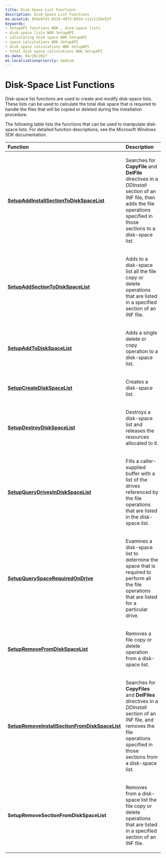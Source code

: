 ```yaml
---
title: Disk-Space List Functions
description: Disk-Space List Functions
ms.assetid: 850e9f41-b534-49f3-891d-c12c1126e52f
keywords:
- SetupAPI functions WDK , disk-space lists
- disk-space lists WDK SetupAPI
- calculating disk space WDK SetupAPI
- space calculations WDK SetupAPI
- disk space calculations WDK SetupAPI
- total disk space calculations WDK SetupAPI
ms.date: 04/20/2017
ms.localizationpriority: medium
---
```


# Disk-Space List Functions





Disk-space list functions are used to create and modify disk-space lists. These lists can be used to calculate the total disk space that is required to handle the files that will be copied or deleted during the installation procedure.

The following table lists the functions that can be used to manipulate disk-space lists. For detailed function descriptions, see the Microsoft Windows SDK documentation.

<table>
<colgroup>
<col width="50%" />
<col width="50%" />
</colgroup>
<thead>
<tr class="header">
<th align="left">Function</th>
<th align="left">Description</th>
</tr>
</thead>
<tbody>
<tr class="odd">
<td align="left"><p><a href="https://docs.microsoft.com/windows/desktop/api/setupapi/nf-setupapi-setupaddinstallsectiontodiskspacelista" data-raw-source="[&lt;strong&gt;SetupAddInstallSectionToDiskSpaceList&lt;/strong&gt;](/windows/desktop/api/setupapi/nf-setupapi-setupaddinstallsectiontodiskspacelista)"><strong>SetupAddInstallSectionToDiskSpaceList</strong></a></p></td>
<td align="left"><p>Searches for <strong>CopyFile</strong> and <strong>DelFile</strong> directives in a <em>DDInstall</em> section of an INF file, then adds the file operations specified in those sections to a disk-space list.</p></td>
</tr>
<tr class="even">
<td align="left"><p><a href="https://docs.microsoft.com/windows/desktop/api/setupapi/nf-setupapi-setupaddsectiontodiskspacelista" data-raw-source="[&lt;strong&gt;SetupAddSectionToDiskSpaceList&lt;/strong&gt;](/windows/desktop/api/setupapi/nf-setupapi-setupaddsectiontodiskspacelista)"><strong>SetupAddSectionToDiskSpaceList</strong></a></p></td>
<td align="left"><p>Adds to a disk-space list all the file copy or delete operations that are listed in a specified section of an INF file.</p></td>
</tr>
<tr class="odd">
<td align="left"><p><a href="https://docs.microsoft.com/windows/desktop/api/setupapi/nf-setupapi-setupaddtodiskspacelista" data-raw-source="[&lt;strong&gt;SetupAddToDiskSpaceList&lt;/strong&gt;](/windows/desktop/api/setupapi/nf-setupapi-setupaddtodiskspacelista)"><strong>SetupAddToDiskSpaceList</strong></a></p></td>
<td align="left"><p>Adds a single delete or copy operation to a disk-space list.</p></td>
</tr>
<tr class="even">
<td align="left"><p><a href="https://docs.microsoft.com/windows/desktop/api/setupapi/nf-setupapi-setupcreatediskspacelista" data-raw-source="[&lt;strong&gt;SetupCreateDiskSpaceList&lt;/strong&gt;](/windows/desktop/api/setupapi/nf-setupapi-setupcreatediskspacelista)"><strong>SetupCreateDiskSpaceList</strong></a></p></td>
<td align="left"><p>Creates a disk-space list.</p></td>
</tr>
<tr class="odd">
<td align="left"><p><a href="https://docs.microsoft.com/windows/desktop/api/setupapi/nf-setupapi-setupdestroydiskspacelist" data-raw-source="[&lt;strong&gt;SetupDestroyDiskSpaceList&lt;/strong&gt;](/windows/desktop/api/setupapi/nf-setupapi-setupdestroydiskspacelist)"><strong>SetupDestroyDiskSpaceList</strong></a></p></td>
<td align="left"><p>Destroys a disk-space list and releases the resources allocated to it.</p></td>
</tr>
<tr class="even">
<td align="left"><p><a href="https://docs.microsoft.com/windows/desktop/api/setupapi/nf-setupapi-setupquerydrivesindiskspacelista" data-raw-source="[&lt;strong&gt;SetupQueryDrivesInDiskSpaceList&lt;/strong&gt;](/windows/desktop/api/setupapi/nf-setupapi-setupquerydrivesindiskspacelista)"><strong>SetupQueryDrivesInDiskSpaceList</strong></a></p></td>
<td align="left"><p>Fills a caller-supplied buffer with a list of the drives referenced by the file operations that are listed in the disk-space list.</p></td>
</tr>
<tr class="odd">
<td align="left"><p><a href="https://docs.microsoft.com/windows/desktop/api/setupapi/nf-setupapi-setupqueryspacerequiredondrivea" data-raw-source="[&lt;strong&gt;SetupQuerySpaceRequiredOnDrive&lt;/strong&gt;](/windows/desktop/api/setupapi/nf-setupapi-setupqueryspacerequiredondrivea)"><strong>SetupQuerySpaceRequiredOnDrive</strong></a></p></td>
<td align="left"><p>Examines a disk-space list to determine the space that is required to perform all the file operations that are listed for a particular drive.</p></td>
</tr>
<tr class="even">
<td align="left"><p><a href="https://docs.microsoft.com/windows/desktop/api/setupapi/nf-setupapi-setupremovefromdiskspacelista" data-raw-source="[&lt;strong&gt;SetupRemoveFromDiskSpaceList&lt;/strong&gt;](/windows/desktop/api/setupapi/nf-setupapi-setupremovefromdiskspacelista)"><strong>SetupRemoveFromDiskSpaceList</strong></a></p></td>
<td align="left"><p>Removes a file copy or delete operation from a disk-space list.</p></td>
</tr>
<tr class="odd">
<td align="left"><p><a href="https://docs.microsoft.com/windows/desktop/api/setupapi/nf-setupapi-setupremoveinstallsectionfromdiskspacelista" data-raw-source="[&lt;strong&gt;SetupRemoveInstallSectionFromDiskSpaceList&lt;/strong&gt;](/windows/desktop/api/setupapi/nf-setupapi-setupremoveinstallsectionfromdiskspacelista)"><strong>SetupRemoveInstallSectionFromDiskSpaceList</strong></a></p></td>
<td align="left"><p>Searches for <strong>CopyFiles</strong> and <strong>DelFiles</strong> directives in a <em>DDInstall</em> section of an INF file, and removes the file operations specified in those sections from a disk-space list.</p></td>
</tr>
<tr class="even">
<td align="left"><p><strong>SetupRemoveSectionFromDiskSpaceList</strong></p></td>
<td align="left"><p>Removes from a disk-space list the file copy or delete operations that are listed in a specified section of an INF file.</p></td>
</tr>
</tbody>
</table>

 

 

